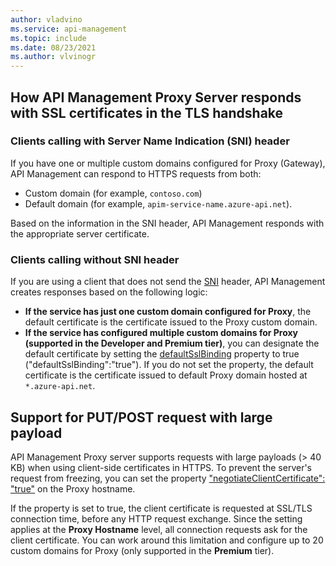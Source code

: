 ```yaml
---
author: vladvino
ms.service: api-management
ms.topic: include
ms.date: 08/23/2021
ms.author: vlvinogr
---
```

## How API Management Proxy Server responds with SSL certificates in the TLS handshake

### Clients calling with Server Name Indication (SNI) header
If you have one or multiple custom domains configured for Proxy (Gateway), API Management can respond to HTTPS requests from both:
* Custom domain (for example, `contoso.com`)
* Default domain (for example, `apim-service-name.azure-api.net`). 

Based on the information in the SNI header, API Management responds with the appropriate server certificate.

### Clients calling without SNI header
If you are using a client that does not send the [SNI](https://tools.ietf.org/html/rfc6066#section-3) header, API Management creates responses based on the following logic:

* **If the service has just one custom domain configured for Proxy**, the default certificate is the certificate issued to the Proxy custom domain.
* **If the service has configured multiple custom domains for Proxy (supported in the **Developer** and **Premium** tier)**, you can designate the default certificate by setting the [defaultSslBinding](/rest/api/apimanagement/current-preview/api-management-service/create-or-update#hostnameconfiguration) property to true ("defaultSslBinding":"true"). If you do not set the property, the default certificate is the certificate issued to default Proxy domain hosted at `*.azure-api.net`.

## Support for PUT/POST request with large payload

API Management Proxy server supports requests with large payloads (> 40 KB) when using client-side certificates in HTTPS. To prevent the server's request from freezing, you can set the property ["negotiateClientCertificate": "true"](/rest/api/apimanagement/current-preview/api-management-service/create-or-update#hostnameconfiguration) on the Proxy hostname. 

If the property is set to true, the client certificate is requested at SSL/TLS connection time, before any HTTP request exchange. Since the setting applies at the **Proxy Hostname** level, all connection requests ask for the client certificate. You can work around this limitation and configure up to 20 custom domains for Proxy (only supported in the **Premium** tier).
